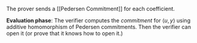 The prover sends a [[Pedersen Commitment]] for each coefficient.
 
**Evaluation phase**: The verifier computes the *commitment* for $\langle u, y \rangle$ using additive homomorphism of Pedersen commitments. Then the verifier can open it (or prove that it knows how to open it.)